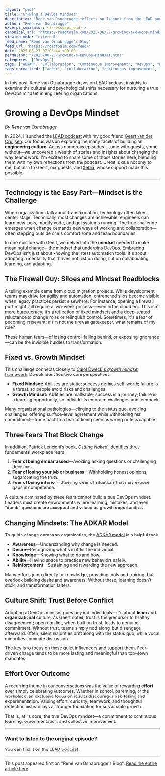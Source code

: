 ```yaml
---
layout: "post"
title: "Growing a DevOps Mindset"
description: "Rene van Osnabrugge reflects on lessons from the LEAD podcast, exploring the human and cultural aspects of building a successful DevOps mindset. The article dives into growth versus fixed mindsets, common fears that inhibit change, and frameworks for fostering trust and continuous improvement in engineering teams."
author: "Rene van Osnabrugge"
excerpt_separator: <!--excerpt_end-->
canonical_url: "https://roadtoalm.com/2025/06/27/growing-a-devops-mindset/"
viewing_mode: "external"
feed_name: "René van Osnabrugge's Blog"
feed_url: "https://roadtoalm.com/feed/"
date: 2025-06-27 07:05:44 +00:00
permalink: "/2025-06-27-Growing-a-DevOps-Mindset.html"
categories: ["DevOps"]
tags: ["ADKAR", "Collaboration", "Continuous Improvement", "DevOps", "Engineering Culture", "Fixed Mindset", "Growth Mindset", "Lead Podcast", "Mindset", "Organizational Change", "Personal Development", "Podcast", "Posts", "Self Improvement", "Success", "Team Dynamics", "Trust", "Uncategorized"]
tags_normalized: ["adkar", "collaboration", "continuous improvement", "devops", "engineering culture", "fixed mindset", "growth mindset", "lead podcast", "mindset", "organizational change", "personal development", "podcast", "posts", "self improvement", "success", "team dynamics", "trust", "uncategorized"]
---
```


In this post, Rene van Osnabrugge draws on LEAD podcast insights to examine the cultural and psychological shifts necessary for nurturing a true DevOps mindset in engineering organizations.<!--excerpt_end-->

# Growing a DevOps Mindset

*By Rene van Osnabrugge*

In 2024, I launched the [LEAD podcast](https://lead-podcast.io) with my good friend [Geert van der Cruijsen](https://www.linkedin.com/in/geertvandercruijsen). Our focus was on exploring the many facets of building an **engineering culture**. Across numerous episodes—some with guests, some without—we uncovered a wealth of stories and insights about changing the way teams work. I'm excited to share some of those stories here, blending them with my own reflections from the podcast. Credit is due not only to me, but also to Geert, our guests, and [Xebia](https://xebia.com), whose support made this possible.

---

## Technology is the Easy Part—Mindset is the Challenge

When organizations talk about transformation, technology often takes center stage. Technically, most changes are achievable; engineers can learn new tools, modify code, and get systems running. The true challenge emerges when change demands new ways of working and collaboration—often stepping outside one's comfort zone and team boundaries.

In one episode with Geert, we delved into the **mindset** needed to make meaningful change—the mindset that underpins DevOps. Embracing DevOps isn’t just about knowing the latest automation tools. It's about adopting a mentality that thrives not just on doing, but on collaborating, learning, and adapting.

## The Firewall Guy: Siloes and Mindset Roadblocks

A telling example came from cloud migration projects. While development teams may drive for agility and automation, entrenched silos become visible when legacy practices persist elsewhere. For instance, opening a firewall port might still require a two-week process—even in the cloud era. This isn't mere bureaucracy; it’s a reflection of fixed mindsets and a deep-seated reluctance to change roles or relinquish control. Sometimes, it's a fear of becoming irrelevant: if I'm not the firewall gatekeeper, what remains of my role?

These human fears—of losing control, falling behind, or exposing ignorance—can be the invisible hurdles to transformation.

## Fixed vs. Growth Mindset

This challenge connects closely to [Carol Dweck's *growth mindset* framework](https://www.youtube.com/watch?v=hiiEeMN7vbQ&ab_channel=StanfordAlumni). Dweck identifies two core perspectives:

- **Fixed Mindset:** Abilities are static; success defines self-worth; failure is a threat, so people avoid risks and challenges.
- **Growth Mindset:** Abilities are malleable; success is a journey; failure is a learning opportunity, so individuals embrace challenges and feedback.

Many organizational pathologies—clinging to the status quo, avoiding challenges, offering surface-level agreement while withholding real commitment—trace back to a fear of being seen as wrong or less capable.

## Three Fears That Block Change

In addition, Patrick Lencioni’s book, [*Getting Naked*](https://www.tablegroup.com/product/getting-naked/?srsltid=AfmBOormAY9UEZTLagGQktf0wMzB3e6dyWbrDbGwGvC-kyog6_7bcXBz), identifies three fundamental workplace fears:

1. **Fear of being embarrassed**—Avoiding asking questions or challenging decisions.
2. **Fear of losing your job or business**—Withholding honest opinions, sugarcoating the truth.
3. **Fear of being inferior**—Steering clear of situations that may expose gaps in competence.

A culture dominated by these fears cannot build a true DevOps mindset. Leaders must create environments where learning, mistakes, and even “dumb” questions are accepted and valued as growth opportunities.

## Changing Mindsets: The ADKAR Model

To guide change across an organization, the [ADKAR model](https://www.prosci.com/methodology/adkar) is a helpful tool:

- **Awareness**—Understanding why change is needed.
- **Desire**—Recognizing what's in it for the individual.
- **Knowledge**—Knowing what to do and how.
- **Ability**—Having space to practice new behaviors safely.
- **Reinforcement**—Sustaining and rewarding the new approach.

Many efforts jump directly to knowledge, providing tools and training, but overlook building desire and awareness. Without these, learning doesn’t stick, and transformation falters.

## Culture Shift: Trust Before Conflict

Adopting a DevOps mindset goes beyond individuals—it's about **team** and **organizational** culture. As Geert noted, trust is the precursor to healthy disagreement; open conflict, when built on trust, leads to genuine commitment. Without trust, teams simply nod along, but disengage afterward. Often, silent majorities drift along with the status quo, while vocal minorities dominate discussion.

The key is to focus on these quiet influencers and support them. Peer-driven change tends to be more lasting and meaningful than top-down mandates.

## Effort Over Outcome

A recurring theme in our conversations was the value of rewarding **effort** over simply celebrating outcomes. Whether in school, parenting, or the workplace, an exclusive focus on results discourages risk-taking and experimentation. Valuing effort, curiosity, teamwork, and thoughtful reflection instead lays a stronger foundation for sustainable growth.

That is, at its core, the true DevOps mindset—a commitment to continuous learning, experimentation, and collective improvement.

---

### Want to listen to the original episode?

You can find it on the [LEAD podcast](https://lead-podcast.io).

---

This post appeared first on "René van Osnabrugge's Blog". [Read the entire article here](https://roadtoalm.com/2025/06/27/growing-a-devops-mindset/)
